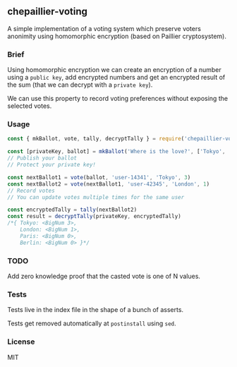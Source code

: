 ## chepaillier-voting

A simple implementation of a voting system which preserve voters anonimity using homomorphic encryption (based on Paillier cryptosystem).

### Brief

Using homomorphic encryption we can create an encryption of a number using a `public key`, add encrypted numbers and get an encrypted result of the sum (that we can decrypt with a `private key`).

We can use this property to record voting preferences without exposing the selected votes.

### Usage

```js
const { mkBallot, vote, tally, decryptTally } = require('chepaillier-voting')

const [privateKey, ballot] = mkBallot('Where is the love?', ['Tokyo', 'London', 'Paris', 'Berlin'])
// Publish your ballot
// Protect your private key!

const nextBallot1 = vote(ballot, 'user-14341', 'Tokyo', 3)
const nextBallot2 = vote(nextBallot1, 'user-42345', 'London', 1)
// Record votes
// You can update votes multiple times for the same user

const encryptedTally = tally(nextBallot2)
const result = decryptTally(privateKey, encryptedTally)
/*{ Tokyo: <BigNum 3>,
    London: <BigNum 1>,
    Paris: <BigNum 0>,
    Berlin: <BigNum 0> }*/
```

### TODO
Add zero knowledge proof that the casted vote is one of N values.

### Tests
Tests live in the index file in the shape of a bunch of asserts.

Tests get removed automatically at `postinstall` using `sed`.

### License
MIT

